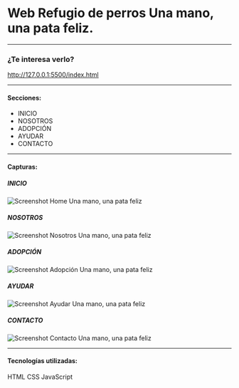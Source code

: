 # Web Refugio de perros Una mano, una pata feliz.

*** 

### ¿Te interesa verlo?

http://127.0.0.1:5500/index.html

***

#### Secciones:
- INICIO
- NOSOTROS
- ADOPCIÓN
- AYUDAR
- CONTACTO

***

#### Capturas:

##### INICIO

<img src='/public/img/home.png' alt="Screenshot Home Una mano, una pata feliz"/>


##### NOSOTROS

<img src='/public/img/nosotros.png' alt="Screenshot Nosotros Una mano, una pata feliz"/>


##### ADOPCIÓN

<img src='/public/img/adopcion.png' alt="Screenshot Adopción Una mano, una pata feliz"/>


##### AYUDAR

<img src='/public/img/ayudar.png' alt="Screenshot Ayudar Una mano, una pata feliz"/>


##### CONTACTO

<img src='/public/img/contacto.png' alt="Screenshot Contacto Una mano, una pata feliz"/>


***

#### Tecnologías utilizadas:

HTML
CSS
JavaScript
